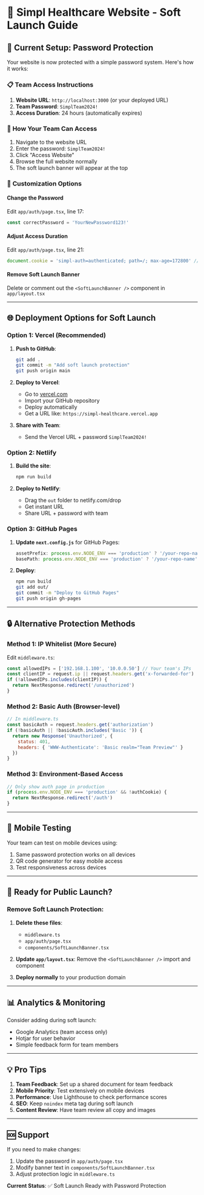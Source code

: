 # 🚀 Simpl Healthcare Website - Soft Launch Guide

## 🔐 Current Setup: Password Protection

Your website is now protected with a simple password system. Here's how it works:

### 📋 **Team Access Instructions**

1. **Website URL**: `http://localhost:3000` (or your deployed URL)
2. **Team Password**: `SimplTeam2024!`
3. **Access Duration**: 24 hours (automatically expires)

### 👥 **How Your Team Can Access**

1. Navigate to the website URL
2. Enter the password: `SimplTeam2024!`
3. Click "Access Website"
4. Browse the full website normally
5. The soft launch banner will appear at the top

### 🔧 **Customization Options**

#### Change the Password
Edit `app/auth/page.tsx`, line 17:
```javascript
const correctPassword = 'YourNewPassword123!'
```

#### Adjust Access Duration
Edit `app/auth/page.tsx`, line 21:
```javascript
document.cookie = 'simpl-auth=authenticated; path=/; max-age=172800' // 48 hours
```

#### Remove Soft Launch Banner
Delete or comment out the `<SoftLaunchBanner />` component in `app/layout.tsx`

---

## 🌐 **Deployment Options for Soft Launch**

### **Option 1: Vercel (Recommended)**

1. **Push to GitHub**:
   ```bash
   git add .
   git commit -m "Add soft launch protection"
   git push origin main
   ```

2. **Deploy to Vercel**:
   - Go to [vercel.com](https://vercel.com)
   - Import your GitHub repository
   - Deploy automatically
   - Get a URL like: `https://simpl-healthcare.vercel.app`

3. **Share with Team**:
   - Send the Vercel URL + password `SimplTeam2024!`

### **Option 2: Netlify**

1. **Build the site**:
   ```bash
   npm run build
   ```

2. **Deploy to Netlify**:
   - Drag the `out` folder to netlify.com/drop
   - Get instant URL
   - Share URL + password with team

### **Option 3: GitHub Pages**

1. **Update `next.config.js`** for GitHub Pages:
   ```javascript
   assetPrefix: process.env.NODE_ENV === 'production' ? '/your-repo-name/' : '',
   basePath: process.env.NODE_ENV === 'production' ? '/your-repo-name' : '',
   ```

2. **Deploy**:
   ```bash
   npm run build
   git add out/
   git commit -m "Deploy to GitHub Pages"
   git push origin gh-pages
   ```

---

## 🔒 **Alternative Protection Methods**

### **Method 1: IP Whitelist** (More Secure)
Edit `middleware.ts`:
```javascript
const allowedIPs = ['192.168.1.100', '10.0.0.50'] // Your team's IPs
const clientIP = request.ip || request.headers.get('x-forwarded-for')
if (!allowedIPs.includes(clientIP)) {
  return NextResponse.redirect('/unauthorized')
}
```

### **Method 2: Basic Auth** (Browser-level)
```javascript
// In middleware.ts
const basicAuth = request.headers.get('authorization')
if (!basicAuth || !basicAuth.includes('Basic ')) {
  return new Response('Unauthorized', {
    status: 401,
    headers: { 'WWW-Authenticate': 'Basic realm="Team Preview"' }
  })
}
```

### **Method 3: Environment-Based Access**
```javascript
// Only show auth page in production
if (process.env.NODE_ENV === 'production' && !authCookie) {
  return NextResponse.redirect('/auth')
}
```

---

## 📱 **Mobile Testing**

Your team can test on mobile devices using:
1. Same password protection works on all devices
2. QR code generator for easy mobile access
3. Test responsiveness across devices

---

## 🎯 **Ready for Public Launch?**

### **Remove Soft Launch Protection**:

1. **Delete these files**:
   - `middleware.ts`
   - `app/auth/page.tsx`
   - `components/SoftLaunchBanner.tsx`

2. **Update `app/layout.tsx`**:
   Remove the `<SoftLaunchBanner />` import and component

3. **Deploy normally** to your production domain

---

## 📊 **Analytics & Monitoring**

Consider adding during soft launch:
- Google Analytics (team access only)
- Hotjar for user behavior
- Simple feedback form for team members

---

## 💡 **Pro Tips**

1. **Team Feedback**: Set up a shared document for team feedback
2. **Mobile Priority**: Test extensively on mobile devices
3. **Performance**: Use Lighthouse to check performance scores
4. **SEO**: Keep `noindex` meta tag during soft launch
5. **Content Review**: Have team review all copy and images

---

## 🆘 **Support**

If you need to make changes:
1. Update the password in `app/auth/page.tsx`
2. Modify banner text in `components/SoftLaunchBanner.tsx`
3. Adjust protection logic in `middleware.ts`

**Current Status**: ✅ Soft Launch Ready with Password Protection 